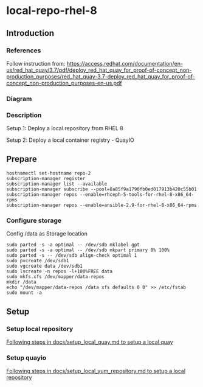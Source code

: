 # local-repo-rhel-8
## Introduction
### References
Follow instruction from:
    https://access.redhat.com/documentation/en-us/red_hat_quay/3.7/pdf/deploy_red_hat_quay_for_proof-of-concept_non-production_purposes/red_hat_quay-3.7-deploy_red_hat_quay_for_proof-of-concept_non-production_purposes-en-us.pdf

### Diagram


### Description

Setup 1: 
    Deploy a local repository from RHEL 8

Setup 2:
    Deploy a local container registry - QuayIO


## Prepare

    hostnamectl set-hostname repo-2
    subscription-manager register
    subscription-manager list --available
    subscription-manager subscribe --pool=8a85f9a1790fb0ed017913b420c55b01
    subscription-manager repos --enable=rhceph-5-tools-for-rhel-8-x86_64-rpms
    subscription-manager repos --enable=ansible-2.9-for-rhel-8-x86_64-rpms

### Configure storage
Config /data as Storage location 

    sudo parted -s -a optimal -- /dev/sdb mklabel gpt
    sudo parted -s -a optimal -- /dev/sdb mkpart primary 0% 100%
    sudo parted -s -- /dev/sdb align-check optimal 1
    sudo pvcreate /dev/sdb1
    sudo vgcreate data /dev/sdb1
    sudo lvcreate -n repos -l+100%FREE data
    sudo mkfs.xfs /dev/mapper/data-repos
    mkdir /data
    echo "/dev/mapper/data-repos /data xfs defaults 0 0" >> /etc/fstab
    sudo mount -a

## Setup
### Setup local repository
[Following steps in docs/setup_local_quay.md to setup a local quay](docs/setup_local_quay.md)
### Setup quayio
[Following steps in docs/setup_local_yum_repository.md to setup a local repository](docs/setup_local_yum_repository.md)